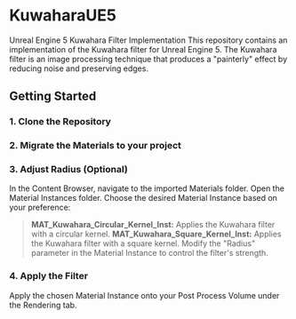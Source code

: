 # KuwaharaUE5
Unreal Engine 5 Kuwahara Filter Implementation
This repository contains an implementation of the Kuwahara filter for Unreal Engine 5. The Kuwahara filter is an image processing technique that produces a "painterly" effect by reducing noise and preserving edges.

## Getting Started
### 1. Clone the Repository

### 2. Migrate the Materials to your project

### 3. Adjust Radius (Optional)
In the Content Browser, navigate to the imported Materials folder.
Open the Material Instances folder.
Choose the desired Material Instance based on your preference:
> **MAT_Kuwahara_Circular_Kernel_Inst:** Applies the Kuwahara filter with a circular kernel.
> **MAT_Kuwahara_Square_Kernel_Inst:** Applies the Kuwahara filter with a square kernel.
Modify the "Radius" parameter in the Material Instance to control the filter's strength.

### 4. Apply the Filter
Apply the chosen Material Instance onto your Post Process Volume under the Rendering tab.
